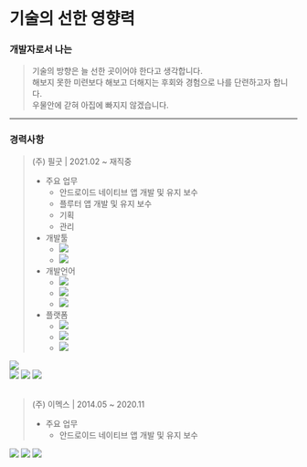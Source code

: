 # 기술의 선한 영향력

### 개발자로서 나는
> 기술의 방향은 늘 선한 곳이어야 한다고 생각합니다.<br/>
> 해보지 못한 미련보다 해보고 더해지는 후회와 경험으로 나를 단련하고자 합니다.<br/>
> 우물안에 갇혀 아집에 빠지지 않겠습니다.<br/>
------------------------------------------------------------------------------------------------------------------------
### 경력사항
> (주) 필굿 | 2021.02 ~ 재직중<br/>
> + 주요 업무  <br/> 
>   - 안드로이드 네이티브 앱 개발 및 유지 보수 <br/>
>   - 플루터 앱 개발 및 유지 보수<br/>
>   - 기획<br/>
>   - 관리<br/>
> + 개발툴 <br />
>   - <img src="https://img.shields.io/badge/Android Studio-3DDC84?style=flat-square&logo=AndroidStudio&logoColor=white"/>  
>   - <img src="https://img.shields.io/badge/Xcode-147EFB?style=flat-square&logo=Xcode&logoColor=white"/> 
> + 개발언어 <br />
>   - <img src="https://img.shields.io/badge/Kotlin-7F52FF?style=flat-square&logo=Kotlin&logoColor=white"/>
>   - <img src="https://img.shields.io/badge/Dart-0175C2?style=flat-square&logo=Dart&logoColor=white"/>
>   - <img src="https://img.shields.io/badge/Swift-F05138?style=flat-square&logo=Swift&logoColor=white"/>  
> + 플랫폼 <br />
>   - <img src="https://img.shields.io/badge/Android-3DDC84?style=flat-square&logo=Android&logoColor=white"/> 
>   - <img src="https://img.shields.io/badge/Flutter-02569B?style=flat-square&logo=Flutter&logoColor=white"/> 
>   - <img src="https://img.shields.io/badge/iOS-000000?style=flat-square&logo=iOS&logoColor=white"/> 
<div>
  <img src="https://img.shields.io/badge/Firebase-FFCA28?style=flat-square&logo=Firebase&logoColor=white"/> 
  <br/>
  <img src="https://img.shields.io/badge/Arduino-00979D?style=flat-square&logo=arduino&logoColor=white"/>
  <img src="https://img.shields.io/badge/Notion-000000?style=flat-square&logo=notion&logoColor=white"/>
  <img src="https://img.shields.io/badge/GitHub-181717?style=flat-square&logo=GitHub&logoColor=white"/>
</div>
<br />

> (주) 이멕스 | 2014.05 ~ 2020.11 <br/>
> + 주요 업무
>   - 안드로이드 네이티브 앱 개발 및 유지 보수

<div>
  <img src="https://img.shields.io/badge/Android-3DDC84?style=flat-square&logo=Android&logoColor=white"/>
  <img src="https://img.shields.io/badge/GitHub-181717?style=flat-square&logo=GitHub&logoColor=white"/>
  <img src="https://img.shields.io/badge/Kotlin-7F52FF?style=flat-square&logo=Kotlin&logoColor=white"/>
</div>
